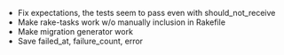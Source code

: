 * Fix expectations, the tests seem to pass even with should_not_receive
* Make rake-tasks work w/o manually inclusion in Rakefile
* Make migration generator work
* Save failed_at, failure_count, error
